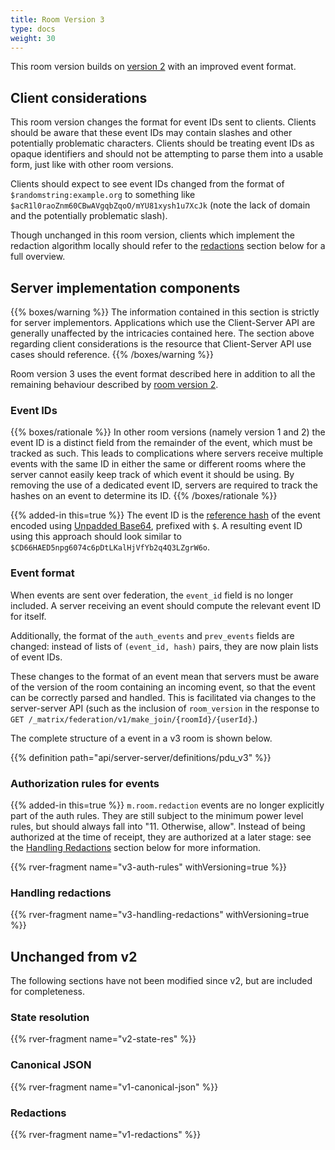 ```yaml
---
title: Room Version 3
type: docs
weight: 30
---
```


This room version builds on [version 2](/rooms/v2) with an improved event
format.

## Client considerations

This room version changes the format for event IDs sent to clients.
Clients should be aware that these event IDs may contain slashes and
other potentially problematic characters. Clients should be treating
event IDs as opaque identifiers and should not be attempting to parse
them into a usable form, just like with other room versions.

Clients should expect to see event IDs changed from the format of
`$randomstring:example.org` to something like
`$acR1l0raoZnm60CBwAVgqbZqoO/mYU81xysh1u7XcJk` (note the lack of domain
and the potentially problematic slash).

Though unchanged in this room version, clients which implement the
redaction algorithm locally should refer to the [redactions](#redactions)
section below for a full overview.

## Server implementation components

{{% boxes/warning %}}
The information contained in this section is strictly for server
implementors. Applications which use the Client-Server API are generally
unaffected by the intricacies contained here. The section above
regarding client considerations is the resource that Client-Server API
use cases should reference.
{{% /boxes/warning %}}

Room version 3 uses the event format described here in addition to
all the remaining behaviour described by [room version 2](/rooms/v2).

### Event IDs

{{% boxes/rationale %}}
In other room versions (namely version 1 and 2) the event ID is a
distinct field from the remainder of the event, which must be tracked as
such. This leads to complications where servers receive multiple events
with the same ID in either the same or different rooms where the server
cannot easily keep track of which event it should be using. By removing
the use of a dedicated event ID, servers are required to track the
hashes on an event to determine its ID.
{{% /boxes/rationale %}}

{{% added-in this=true %}} The event ID is the [reference
hash](/server-server-api#calculating-the-reference-hash-for-an-event) of
the event encoded using [Unpadded
Base64](/appendices#unpadded-base64), prefixed with `$`. A
resulting event ID using this approach should look similar to
`$CD66HAED5npg6074c6pDtLKalHjVfYb2q4Q3LZgrW6o`.

### Event format

When events are sent over federation, the `event_id` field is no longer
included. A server receiving an event should compute the relevant
event ID for itself.

Additionally, the format of the `auth_events` and `prev_events` fields are
changed: instead of lists of `(event_id, hash)` pairs, they are now plain lists
of event IDs.

These changes to the format of an event mean that servers must be aware of the
version of the room containing an incoming event, so that the event can be
correctly parsed and handled. This is facilitated via changes to the
server-server API (such as the inclusion of `room_version` in the response to
`GET /_matrix/federation/v1/make_join/{roomId}/{userId}`.)

The complete structure of a event in a v3 room is shown below.

{{% definition path="api/server-server/definitions/pdu_v3" %}}


### Authorization rules for events

{{% added-in this=true %}} `m.room.redaction` events are no longer
explicitly part of the auth rules. They are still subject to the
minimum power level rules, but should always fall into "11. Otherwise,
allow". Instead of being authorized at the time of receipt, they are
authorized at a later stage: see the [Handling Redactions](#handling-redactions)
section below for more information.

<!-- set withVersioning=true so we get all the "new in this version" stuff -->
{{% rver-fragment name="v3-auth-rules" withVersioning=true %}}

### Handling redactions

<!-- set withVersioning=true so we get all the "new in this version" stuff -->
{{% rver-fragment name="v3-handling-redactions" withVersioning=true %}}

## Unchanged from v2

The following sections have not been modified since v2, but are included for
completeness.

### State resolution

{{% rver-fragment name="v2-state-res" %}}

### Canonical JSON

{{% rver-fragment name="v1-canonical-json" %}}

### Redactions

{{% rver-fragment name="v1-redactions" %}}
